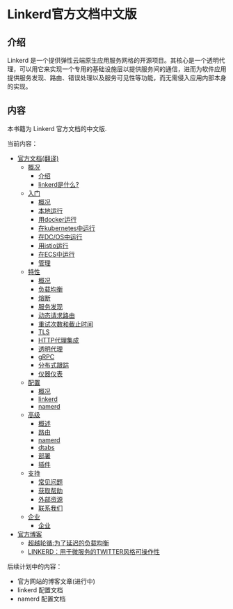 # Linkerd官方文档中文版

## 介绍

Linkerd 是一个提供弹性云端原生应用服务网格的开源项目。其核心是一个透明代理，可以用它来实现一个专用的基础设施层以提供服务间的通信，进而为软件应用提供服务发现、路由、错误处理以及服务可见性等功能，而无需侵入应用内部本身的实现。

## 内容

本书籍为 Linkerd 官方文档的中文版.

当前内容：

* [官方文档(翻译)](doc/index.md)
    * [概况]()
        * [介绍](doc/overview/index.md)
        * [linkerd是什么?](doc/overview/what-is-linkerd.md)
    * [入门]()
        * [概况](doc/getting-started/index.md)
        * [本地运行](doc/getting-started/locally.md)
        * [用docker运行](doc/getting-started/docker.md)
        * [在kubernetes中运行](doc/getting-started/k8s.md)
        * [在DC/OS中运行](doc/getting-started/dcos.md)
        * [用istio运行](doc/getting-started/istio.md)
        * [在ECS中运行](doc/getting-started/ecs.md)
        * [管理](doc/getting-started/admin.md)
    * [特性]()
        * [概况](doc/features/index.md)
        * [负载均衡](doc/features/load-balancing.md)
        * [熔断](doc/features/circuit-breaking.md)
        * [服务发现](doc/features/service-discovery.md)
        * [动态请求路由](doc/features/routing.md)
        * [重试次数和截止时间](doc/features/retries-deadlines.md)
        * [TLS](doc/features/tls.md)
        * [HTTP代理集成](doc/features/http-proxy.md)
        * [透明代理](doc/features/transparent-proxying.md)
        * [gRPC](doc/features/grpc.md)
        * [分布式跟踪](doc/features/distributed-tracing-and-instrumentation.md)
        * [仪器仪表](doc/features/instrumentation.md)
    * [配置]()
        * [概况](doc/configuration/index.md)
        * [linkerd](https://linkerd.io/config/latest/linkerd)
        * [namerd](https://linkerd.io/config/latest/namerd)
    * [高级]()
        * [概述](doc/advanced/index.md)
        * [路由](doc/advanced/routing.md)
        * [namerd](doc/advanced/namerd.md)
        * [dtabs](doc/advanced/dtabs.md)
        * [部署](doc/advanced/deployment.md)
        * [插件](doc/advanced/plugins.md)
    * [支持]()
        * [常见问题](doc/support/faq.md)
        * [获取帮助](doc/support/help.md)
        * [外部资源](doc/support/external-resources.md)
        * [联系我们](doc/support/contact.md)
    * [企业]()
        * [企业](doc/enterprise/index.md)
* [官方博客](blog/index.md)
	* [超越轮循:为了延迟的负载均衡](blog/beyond-round-robin-load-balancing-for-latency.md)
    * [LINKERD：用于微服务的TWITTER风格可操作性](blog/linkerd-twitter-style-operability-for-microservices.md)

后续计划中的内容：

- 官方网站的博客文章(进行中)
- linkerd 配置文档
- namerd 配置文档



